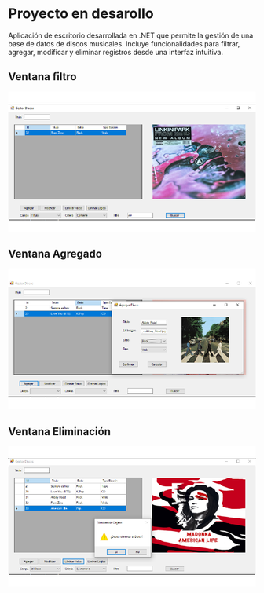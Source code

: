 # Proyecto en desarollo


Aplicación de escritorio desarrollada en .NET que permite la gestión de una base de datos de discos musicales.
Incluye funcionalidades para filtrar, agregar, modificar y eliminar registros desde una interfaz intuitiva.

## Ventana filtro
![Menu Filtro](screenshots/FiltroAvanzado.png)

## Ventana Agregado
![Agregar](screenshots/AgregarDisco.png)

## Ventana Eliminación
![Eliminación](screenshots/EliminacionFisica/EliminacionDisco.png)
